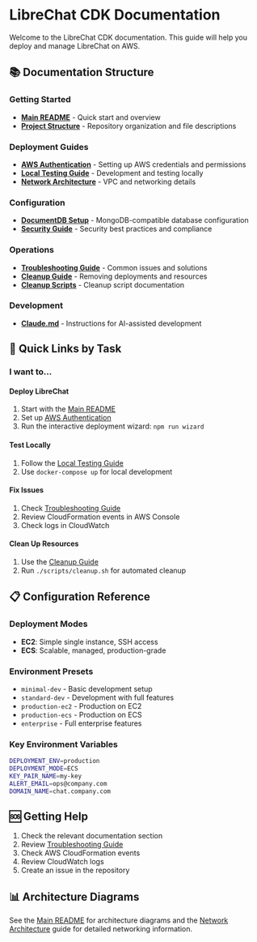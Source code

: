 # LibreChat CDK Documentation

Welcome to the LibreChat CDK documentation. This guide will help you deploy and manage LibreChat on AWS.

## 📚 Documentation Structure

### Getting Started
- [**Main README**](../README.md) - Quick start and overview
- [**Project Structure**](../PROJECT_STRUCTURE.md) - Repository organization and file descriptions

### Deployment Guides
- [**AWS Authentication**](./AWS_AUTHENTICATION.md) - Setting up AWS credentials and permissions
- [**Local Testing Guide**](./LOCAL_TESTING_GUIDE.md) - Development and testing locally
- [**Network Architecture**](./NETWORK_ARCHITECTURE.md) - VPC and networking details

### Configuration
- [**DocumentDB Setup**](./DOCUMENTDB_SETUP.md) - MongoDB-compatible database configuration
- [**Security Guide**](./SECURITY.md) - Security best practices and compliance

### Operations
- [**Troubleshooting Guide**](./TROUBLESHOOTING.md) - Common issues and solutions
- [**Cleanup Guide**](./CLEANUP.md) - Removing deployments and resources
- [**Cleanup Scripts**](../scripts/README-cleanup.md) - Cleanup script documentation


### Development
- [**Claude.md**](../CLAUDE.md) - Instructions for AI-assisted development

## 🎯 Quick Links by Task

### I want to...

#### Deploy LibreChat
1. Start with the [Main README](../README.md)
2. Set up [AWS Authentication](./AWS_AUTHENTICATION.md)
3. Run the interactive deployment wizard: `npm run wizard`

#### Test Locally
1. Follow the [Local Testing Guide](./LOCAL_TESTING_GUIDE.md)
2. Use `docker-compose up` for local development

#### Fix Issues
1. Check [Troubleshooting Guide](./TROUBLESHOOTING.md)
2. Review CloudFormation events in AWS Console
3. Check logs in CloudWatch

#### Clean Up Resources
1. Use the [Cleanup Guide](./CLEANUP.md)
2. Run `./scripts/cleanup.sh` for automated cleanup

## 📋 Configuration Reference

### Deployment Modes
- **EC2**: Simple single instance, SSH access
- **ECS**: Scalable, managed, production-grade

### Environment Presets
- `minimal-dev` - Basic development setup
- `standard-dev` - Development with full features
- `production-ec2` - Production on EC2
- `production-ecs` - Production on ECS
- `enterprise` - Full enterprise features

### Key Environment Variables
```bash
DEPLOYMENT_ENV=production
DEPLOYMENT_MODE=ECS
KEY_PAIR_NAME=my-key
ALERT_EMAIL=ops@company.com
DOMAIN_NAME=chat.company.com
```

## 🆘 Getting Help

1. Check the relevant documentation section
2. Review [Troubleshooting Guide](./TROUBLESHOOTING.md)
3. Check AWS CloudFormation events
4. Review CloudWatch logs
5. Create an issue in the repository

## 📊 Architecture Diagrams

See the [Main README](../README.md#-architecture) for architecture diagrams and the [Network Architecture](./NETWORK_ARCHITECTURE.md) guide for detailed networking information.